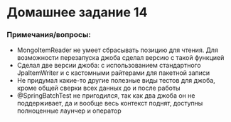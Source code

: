 # Домашнее задание 14

### Примечания/вопросы:

- MongoItemReader не умеет сбрасывать позицию для чтения. Для возможности перезапуска джоба сделал версию с такой функцией
- Сделал две версии джоба: с использованием стандартного JpaItemWriter и с кастомными райтерами для пакетной записи
- Не придумал какие-то другие полезные виды тестов для джоба, кроме общей сверки всех данных до и после работы
- @SpringBatchTest не пригодился, так как два джоба он не поддерживает, да и вообще весь контекст поднят, доступны полноценные лаунчер и оператор